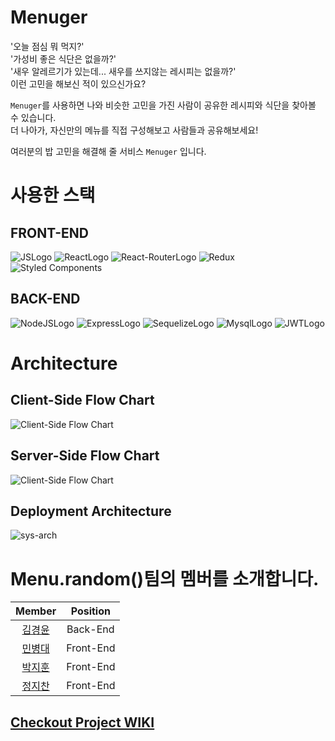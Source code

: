 # Menuger

'오늘 점심 뭐 먹지?'  
'가성비 좋은 식단은 없을까?'  
'새우 알레르기가 있는데... 새우를 쓰지않는 레시피는 없을까?'  
이런 고민을 해보신 적이 있으신가요?  

`Menuger`를 사용하면 나와 비슷한 고민을 가진 사람이 공유한 레시피와 식단을 찾아볼 수 있습니다.  
더 나아가, 자신만의 메뉴를 직접 구성해보고 사람들과 공유해보세요!  

여러분의 밥 고민을 해결해 줄 서비스 `Menuger` 입니다.

# 사용한 스택

## FRONT-END

![JSLogo](https://img.shields.io/badge/FRONT-JAVASCRIPT-yellow?style=for-the-badge&logo=javascript)
![ReactLogo](https://img.shields.io/badge/FRONT-REACT-9cf?style=for-the-badge&logo=react)
![React-RouterLogo](https://img.shields.io/badge/FRONT-REACT--ROUTER-critical?style=for-the-badge&logo=react-router)
![Redux](https://img.shields.io/badge/FRONT-redux-%23593d88.svg?style=for-the-badge&logo=redux&logoColor=white)
![Styled Components](https://img.shields.io/badge/FRONT-styled--components-DB7093?style=for-the-badge&logo=styled-components&logoColor=DB7093)

## BACK-END

![NodeJSLogo](https://img.shields.io/badge/BACK-node.js-green?style=for-the-badge&logo=node.js)
![ExpressLogo](https://img.shields.io/badge/BACK-EXPRESS-black?style=for-the-badge&logo=express)
![SequelizeLogo](https://img.shields.io/badge/BACK-SEQUELIZE-9cf?style=for-the-badge&logo=sequelize)
![MysqlLogo](https://img.shields.io/badge/BACK-MYSQL-blue?style=for-the-badge&logo=mysql)
![JWTLogo](https://img.shields.io/badge/BACK-JSON--WEB--TOKEN-inactive?style=for-the-badge&logo=json-web-tokens)

# Architecture

## Client-Side Flow Chart

![Client-Side Flow Chart](https://user-images.githubusercontent.com/68040092/132609805-089a4045-d54c-411a-9dac-b7f081336846.png)

## Server-Side Flow Chart

![Client-Side Flow Chart](https://user-images.githubusercontent.com/68040092/132823269-bd6c67a8-eb1b-4869-8498-592af63fb21d.png)

## Deployment Architecture

![sys-arch](https://user-images.githubusercontent.com/38288479/135580783-6fb04ca7-690c-4d12-a374-a311a7b212f5.png)

# Menu.random()팀의 멤버를 소개합니다.

|                  Member                   | Position  |
| :---------------------------------------: | :-------: |
|  [김경윤](https://github.com/Soujiro-a)   | Back-End  |
| [민병대](https://github.com/minbyoungdae) | Front-End |
|   [박지훈](https://github.com/jihunv8)    | Front-End |
|    [정지찬](https://github.com/jch422)    | Front-End |

## [Checkout Project WIKI](https://github.com/codestates/Menuger/wiki)
